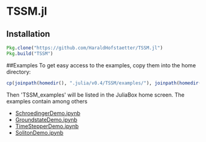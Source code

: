 # TSSM.jl
## Installation
```julia
Pkg.clone("https://github.com/HaraldHofstaetter/TSSM.jl")
Pkg.build("TSSM")
```
##Examples
To get easy access to the examples, copy them into the home directory:
```julia
cp(joinpath(homedir(), ".julia/v0.4/TSSM/examples/"), joinpath(homedir(), "TSSM_examples"), remove_destination=true )
```
Then 'TSSM_examples' will be listed in the JuliaBox home screen. The examples contain among others
+ [SchroedingerDemo.ipynb](https://github.com/HaraldHofstaetter/TSSM.jl/blob/master/examples/SchroedingerDemo.ipynb)
+ [GroundstateDemo.ipynb](https://github.com/HaraldHofstaetter/TSSM.jl/blob/master/examples/GroundstateDemo.ipynb)
+ [TimeStepperDemo.ipynb](https://github.com/HaraldHofstaetter/TSSM.jl/blob/master/examples/TimeStepperDemo.ipynb)
+ [SolitonDemo.ipynb](https://github.com/HaraldHofstaetter/TSSM.jl/blob/master/examples/SolitonDemo.ipynb)
